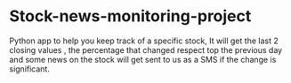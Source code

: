 # Stock-news-monitoring-project
Python app to help you keep track of a specific stock, It will get the last 2 closing values , the percentage that changed respect top the previous day and some news on the stock will get sent to us as a SMS if the change is significant.
